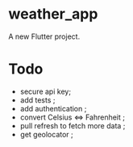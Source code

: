 # weather_app

A new Flutter project.

# Todo
- secure api key;
- add tests ;
- add authentication ;
- convert Celsius <=> Fahrenheit ;
- pull refresh to fetch more data ;
- get geolocator ;